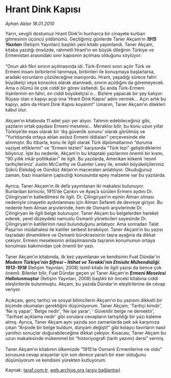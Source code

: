 # Hrant Dink Kapısı

*Ayhan Aktar 18.01.2010*

<div class="yazi">Yarın, sevgili dostumuz Hrant Dink’in hunharca bir cinayete kurban gitmesinin üçüncü yıldönümü. Geçtiğimiz günlerde Taner Akçam’ın <b><i>1915 Yazıları</i></b> (İletişim Yayınları) başlıklı yeni kitabı yayımlandı. Taner Akçam, kitaba yazdığı önsözde, rahmetli Hrant’ın en büyük dileğinin Türkiye ve Ermenistan arasındaki sınır kapısının açılması olduğunu söylüyor: <br/><br/>“Onun aklı fikri sınırın açılmasında idi. Türk-Ermeni sınırı açılır Türk ve Ermeni insanı birbirlerini tanımaya, birbirileri ile konuşmaya başlarlarsa, aradaki sorunların çözüleceğine inanıyordu. Hrant, yaşadığı sürece fahri büyükelçi veya konsolos olarak atanmadı, sınırın açıldığını da göremeyecek. Ama o ölümü ile çok ciddi bir görev üstlendi. Şu anda Türk-Ermeni ilişkilerinin en fahri, en ciddi büyükelçisi o... Bizlere yapacak bir şey kalıyor: Rüyası olan o kapıyı açıp ona ‘Hrant Dink Kapısı’ adını vermek... Açın artık bu kapıyı, adını da Hrant Dink Kapısı koyalım!” Umarım, Taner Akçam’ın dilekleri kabul olur. <br/><br/>Akçam’ın kitabında 11 adet yazı yer alıyor. Tahmin edebileceğiniz gibi, yazıların ortak paydası Ermeni meselesi... Meraklısı bilir, bu konu uzun yıllar Türkiye’de esas olarak bir ‘dış güvenlik sorunu’ olarak görülmüş ve “Yurtdışında ortaya atılan asılsız Ermeni iddiaları” çerçevesinde ele alınmıştır. Bu itibarla, konu ile ilgili olarak Türk diplomatlarının “duruma vaziyet ettiklerini” ve “Ermeni tezleri” karşısında “Türk tezi” geliştirdiklerini biliyoruz. İşte bu nedenle, Akçam’ın bu kitaptaki yazılarının önemli bir kısmı, “90 yıllık inkâr politikaları” ile ilgili. Bu yazılarda, Amerikan kökenli ‘resmî tarihçilerimiz’ Justin McCarthy ve Guenter Lewy ile, emekli büyükelçilerimiz Şükrü Elekdağ ve Gündüz Aktan’ın maceraları anlatılıyor. Okuduğunuz zaman, bazı insanların çapsızlığı konusunda epey malzeme var bu yazılarda. <br/><br/>Ayrıca, Taner Akçam’ın ilk defa yayımlanan iki makalesi bulunuyor. Bunlardan birincisi, 1915’de Çankırı ve Ayaş’a sürülen Ermeni aydını Dr. Çilingiryan’ın katledilmesi ile ilgili. Dr. Çilingiryan’ın eşinin Alman olması nedeniyle cinayetin aydınlanması için Alman Sefareti de devreye giriyor. Bu nedenle hem Alman arşivlerinde, hem de Osmanlı arşivlerinde Dr. Çilingiryan ile ilgili belge bulunuyor. Taner Akçam bu belgelerden hareket ederek, yerel düzeydeki namuslu Osmanlı yöneticileri sayesinde Dr. Çilingiryan’ın katillerinin nasıl bulunduğunu anlatıyor. Ama sonradan Talat Paşa’nın müdahalesi ile katiller serbest bırakılıyor. Taner Akçam’ın bu yazısı taşradaki dinamiklere ve Osmanlı bürokrasisinin taşra ayağına da dikkat çekiyor. Ermeni meselesinin anlaşılmasında taşranın konumunun ortaya konulması bakımından çok önemli bir yazı. <br/><br/>Taner Akçam’ın kitabında, ilk kez yayımlanan ve kendisinin Fuat Dündar’ın <b><i>Modern Türkiye’nin Şifresi – İttihat ve Terakki’nin Etnisite Mühendisliği: 1913-1918</i> </b>(İletişim Yayınları, 2008) isimli kitabı ile ilgili yazısı da bence çok önemli. Bilenler bilir, Fuat Dündar geçen yıl Taner Akçam’ın <b><i>Ermeni Meselesi Hallolunmuştur</i></b> (İletişim Yayınları, 2008) başlıklı bir önceki kitabına ciddi eleştirilerde bulunmuştu. Akçam, bu yazıda Dündar’ın eleştirilerine de cevap veriyor. <br/><br/>Açıkçası, genç tarihçi ve sosyal bilimcilerin Akçam’ın bu yazısını dikkatli bir biçimde okumaları gerektiğini düşünüyorum. Taner Akçam, ‘Tarihçi kimdir’, ‘Ne iş yapar’, ‘Belge nedir’, ‘Ne işe yarar’, ‘ Güvenilir belge ne demektir’, ‘Tarihsel açıklama nedir’ gibi sorulara cevapların tartışıldığı bir yazı kaleme almış. Ayrıca, Taner Akçam aynı yazıda son zamanlarda pek sık karşımıza çıkan “Arşivde bir belge buldum, dünyam değişti!” gibi kolaycı tavırların nasıl yanıltıcı sonuçlar doğurabileceğine dikkat çekiyor. Kısacası, Taner Akçam bu uzun makalesinde mükemmel bir “historiyografi (tarih yazımı) dersi” vermiş. <br/><br/>Taner Akçam’ın kitabının ülkemizde “1915’te Osmanlı Ermenilerine ne oldu” sorusuna cevap arayanlar için son derece yararlı bir eser olduğunu düşünüyorum ve kendisini yürekten kutluyorum.</div>

Kaynak: [taraf.com.tr](http://taraf.com.tr:80/makale/9574.htm), [web.archive.org (arşiv bağlantısı)](http://web.archive.org/web/20100403063733/http://taraf.com.tr:80/makale/9574.htm)
